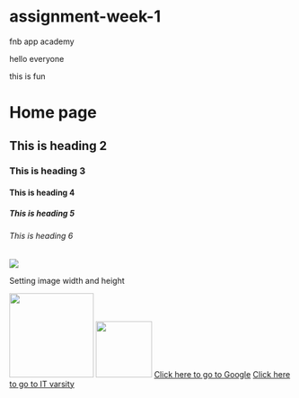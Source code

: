 # assignment-week-1
fnb app academy

<!DOCTYPE html>
<html>
<head>
</head>
<body>
<p>hello everyone</p>
<p>this is fun</p>
<h1>Home page</h1>
<h2>This is heading 2</h2>
<h3>This is heading 3</h3>
<h4>This is heading 4</h4>
<h5>This is heading 5</h5>
<h6>This is heading 6</h6>
<img src="images/boat.jpg" />
<p>Setting image width and height</p>
<img src="images/boat.jpg" width="150"/>
<img src="images/boat.jpg" height="100"/>
<a href="http://www.google.com">Click here to go to Google</a>
<a href="http://www.itvarsity.org">Click here to go to IT varsity</a>
</body>
</html>